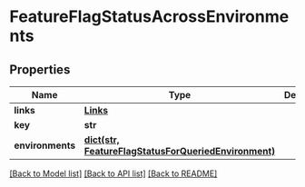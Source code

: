 # FeatureFlagStatusAcrossEnvironments

## Properties
Name | Type | Description | Notes
------------ | ------------- | ------------- | -------------
**links** | [**Links**](Links.md) |  | [optional] 
**key** | **str** |  | [optional] 
**environments** | [**dict(str, FeatureFlagStatusForQueriedEnvironment)**](FeatureFlagStatusForQueriedEnvironment.md) |  | [optional] 

[[Back to Model list]](../README.md#documentation-for-models) [[Back to API list]](../README.md#documentation-for-api-endpoints) [[Back to README]](../README.md)


